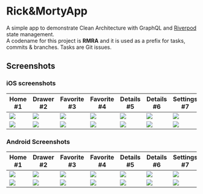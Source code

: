 # Rick&MortyApp

A simple app to demonstrate Clean Architecture with GraphQL and [Riverpod](https://riverpod.dev/) state management.\
A codename for this project is **RMRA** and it is used as a prefix for tasks, commits & branches. Tasks are Git issues.

## Screenshots

### iOS screenshots

| Home #1 | Drawer #2 | Favorite #3 | Favorite #4 | Details #5 | Details #6 | Settings #7 |
| ------- | --------- | ----------- | ----------- | ---------- | ---------- | ----------- |
| ![][31] | ![][32]   | ![][33]     | ![][34]     | ![][35]    | ![][36]    | ![][37]     |
| ![][41] | ![][42]   | ![][43]     | ![][44]     | ![][45]    | ![][46]    | ![][47]     |

### Android Screenshots

| Home #1 | Drawer #2 | Favorite #3 | Favorite #4 | Details #5 | Details #6 | Settings #7 |
| ------- | --------- | ----------- | ----------- | ---------- | ---------- | ----------- |
| ![][11] | ![][12]   | ![][13]     | ![][14]     | ![][15]    | ![][16]    | ![][17]     |
| ![][21] | ![][22]   | ![][23]     | ![][24]     | ![][25]    | ![][26]    | ![][27]     |

[11]: screenshots/android/light/android-light-01_home.png
[12]: screenshots/android/light/android-light-02_drawer.png
[13]: screenshots/android/light/android-light-03_favorite.png
[14]: screenshots/android/light/android-light-04_favorite.png
[15]: screenshots/android/light/android-light-05_details.png
[16]: screenshots/android/light/android-light-06_details.png
[17]: screenshots/android/light/android-light-07_settings.png
[21]: screenshots/android/dark/android-dark-01_home.png
[22]: screenshots/android/dark/android-dark-02_drawer.png
[23]: screenshots/android/dark/android-dark-03_favorite.png
[24]: screenshots/android/dark/android-dark-04_favorite.png
[25]: screenshots/android/dark/android-dark-05_details.png
[26]: screenshots/android/dark/android-dark-06_details.png
[27]: screenshots/android/dark/android-dark-07_settings.png
[31]: screenshots/ios/light/ios-light-01_home.png
[32]: screenshots/ios/light/ios-light-02_drawer.png
[33]: screenshots/ios/light/ios-light-03_favorite.png
[34]: screenshots/ios/light/ios-light-04_favorite.png
[35]: screenshots/ios/light/ios-light-05_details.png
[36]: screenshots/ios/light/ios-light-06_details.png
[37]: screenshots/ios/light/ios-light-07_settings.png
[41]: screenshots/ios/dark/ios-dark-01_home.png
[42]: screenshots/ios/dark/ios-dark-02_drawer.png
[43]: screenshots/ios/dark/ios-dark-03_favorite.png
[44]: screenshots/ios/dark/ios-dark-04_favorite.png
[45]: screenshots/ios/dark/ios-dark-05_details.png
[46]: screenshots/ios/dark/ios-dark-06_details.png
[47]: screenshots/ios/dark/ios-dark-07_settings.png
